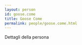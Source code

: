 ```yaml
---
layout: person
id: goose.come
title: Goose Come
permalink: people/goose.come.html
---
```


Dettagli della persona